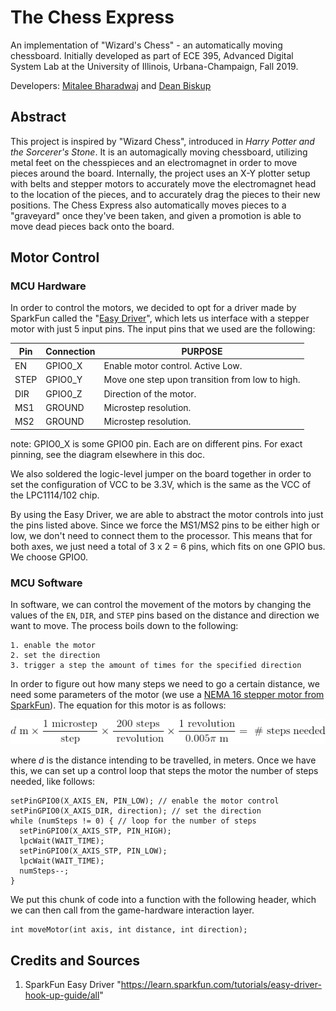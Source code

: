 # The Chess Express

An implementation of "Wizard's Chess" - an automatically moving chessboard. Initially developed as part of ECE 395, Advanced Digital System Lab at the University of Illinois, Urbana-Champaign, Fall 2019.

Developers: [Mitalee Bharadwaj](https://www.github.com/mitaleeb) and [Dean Biskup](https://www.github.com/dbisk)

## Abstract

This project is inspired by "Wizard Chess", introduced in _Harry Potter and the Sorcerer's Stone_. It is an automagically moving chessboard, utilizing metal feet on the chesspieces and an electromagnet in order to move pieces around the board. Internally, the project uses an X-Y plotter setup with belts and stepper motors to accurately move the electromagnet head to the location of the pieces, and to accurately drag the pieces to their new positions. The Chess Express also automatically moves pieces to a "graveyard" once they've been taken, and given a promotion is able to move dead pieces back onto the board.

## Motor Control

### MCU Hardware

In order to control the motors, we decided to opt for a driver made by SparkFun called the "[Easy Driver]", which lets us interface with a stepper motor with just 5 input pins. The input pins that we used are the following:

| Pin  | Connection | PURPOSE                          |
| ---- | ---------- | -------                          |
| EN   | GPIO0_X    | Enable motor control. Active Low.|
| STEP | GPIO0_Y    | Move one step upon transition from low to high. |
| DIR  | GPIO0_Z    | Direction of the motor.|
| MS1  | GROUND     | Microstep resolution.  |
| MS2  | GROUND     | Microstep resolution.  |

note: GPIO0_X is some GPIO0 pin. Each are on different pins. For exact pinning, see the diagram elsewhere in this doc.

We also soldered the logic-level jumper on the board together in order to set the configuration of VCC to be 3.3V, which is the same as the VCC of the LPC1114/102 chip.

By using the Easy Driver, we are able to abstract the motor controls into just the pins listed above. Since we force the MS1/MS2 pins to be either high or low, we don't need to connect them to the processor. This means that for both axes, we just need a total of 3 x 2 = 6 pins, which fits on one GPIO bus. We choose GPIO0. 

### MCU Software

In software, we can control the movement of the motors by changing the values of the `EN`, `DIR`, and `STEP` pins based on the distance and direction we want to move. The process boils down to the following:
```
1. enable the motor
2. set the direction
3. trigger a step the amount of times for the specified direction
```

In order to figure out how many steps we need to go a certain distance, we need some parameters of the motor (we use a [NEMA 16 stepper motor from SparkFun]). The equation for this motor is as follows:

![Steps per distance calculation for NEMA 16](img/step_distance_calc.png)

where _d_ is the distance intending to be travelled, in meters. Once we have this, we can set up a control loop that steps the motor the number of steps needed, like follows:
```
setPinGPIO0(X_AXIS_EN, PIN_LOW); // enable the motor control
setPinGPIO0(X_AXIS_DIR, direction); // set the direction
while (numSteps != 0) { // loop for the number of steps
  setPinGPIO0(X_AXIS_STP, PIN_HIGH);
  lpcWait(WAIT_TIME);
  setPinGPIO0(X_AXIS_STP, PIN_LOW);
  lpcWait(WAIT_TIME);
  numSteps--;
}
```

We put this chunk of code into a function with the following header, which we can then call from the game-hardware interaction layer.
```
int moveMotor(int axis, int distance, int direction);
```


[Easy Driver]: https://learn.sparkfun.com/tutorials/easy-driver-hook-up-guide/all
[NEMA 16 stepper motor from SparkFun]: https://www.sparkfun.com/products/9238

## Credits and Sources

1. SparkFun Easy Driver "https://learn.sparkfun.com/tutorials/easy-driver-hook-up-guide/all"